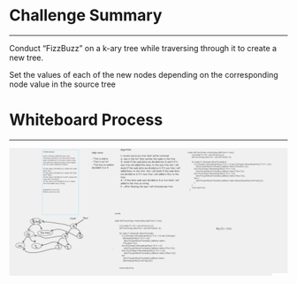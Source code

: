 # Challenge Summary

---
Conduct “FizzBuzz” on a k-ary tree while traversing through it to create a new tree.

Set the values of each of the new nodes depending on the corresponding node value in the source tree


# Whiteboard Process

---


![alt text](18.png)


